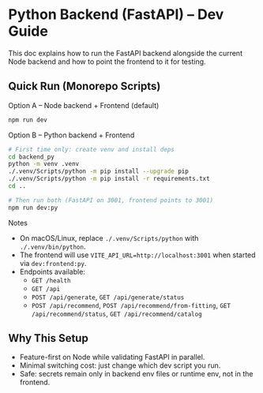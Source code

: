 # Python Backend (FastAPI) – Dev Guide

This doc explains how to run the FastAPI backend alongside the current Node backend and how to point the frontend to it for testing.

## Quick Run (Monorepo Scripts)

Option A – Node backend + Frontend (default)

```bash
npm run dev
```

Option B – Python backend + Frontend

```bash
# First time only: create venv and install deps
cd backend_py
python -m venv .venv
./.venv/Scripts/python -m pip install --upgrade pip
./.venv/Scripts/python -m pip install -r requirements.txt
cd ..

# Then run both (FastAPI on 3001, frontend points to 3001)
npm run dev:py
```

Notes
- On macOS/Linux, replace `./.venv/Scripts/python` with `./.venv/bin/python`.
- The frontend will use `VITE_API_URL=http://localhost:3001` when started via `dev:frontend:py`.
- Endpoints available:
  - `GET /health`
  - `GET /api`
  - `POST /api/generate`, `GET /api/generate/status`
  - `POST /api/recommend`, `POST /api/recommend/from-fitting`, `GET /api/recommend/status`, `GET /api/recommend/catalog`

## Why This Setup

- Feature-first on Node while validating FastAPI in parallel.
- Minimal switching cost: just change which dev script you run.
- Safe: secrets remain only in backend env files or runtime env, not in the frontend.

